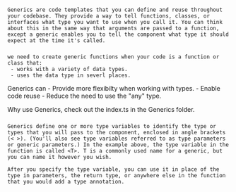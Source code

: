 ###
    Generics are code templates that you can define and reuse throughout your codebase. They provide a way to tell functions, classes, or interfaces what type you want to use when you call it. You can think about this in the same way that arguments are passed to a function, except a generic enables you to tell the component what type it should expect at the time it's called.
###


    we need to create generic functions when your code is a function or class that:
     - works with a variety of data types.
     - uses the data type in severl places.

   Generics can 
    - Provide more flexibilty when working with types.
    - Enable code reuse
    - Reduce the need to use the "any"  type.

Why use Generics, check out the index.ts in the Generics folder.

###
    Generics define one or more type variables to identify the type or types that you will pass to the component, enclosed in angle brackets (< >). (You'll also see type variables referred to as type parameters or generic parameters.) In the example above, the type variable in the function is called <T>. T is a commonly used name for a generic, but you can name it however you wish.

    After you specify the type variable, you can use it in place of the type in parameters, the return type, or anywhere else in the function that you would add a type annotation.
###